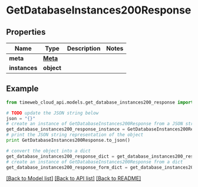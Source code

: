 # GetDatabaseInstances200Response


## Properties
Name | Type | Description | Notes
------------ | ------------- | ------------- | -------------
**meta** | [**Meta**](Meta.md) |  | 
**instances** | **object** |  | 

## Example

```python
from timeweb_cloud_api.models.get_database_instances200_response import GetDatabaseInstances200Response

# TODO update the JSON string below
json = "{}"
# create an instance of GetDatabaseInstances200Response from a JSON string
get_database_instances200_response_instance = GetDatabaseInstances200Response.from_json(json)
# print the JSON string representation of the object
print GetDatabaseInstances200Response.to_json()

# convert the object into a dict
get_database_instances200_response_dict = get_database_instances200_response_instance.to_dict()
# create an instance of GetDatabaseInstances200Response from a dict
get_database_instances200_response_form_dict = get_database_instances200_response.from_dict(get_database_instances200_response_dict)
```
[[Back to Model list]](../README.md#documentation-for-models) [[Back to API list]](../README.md#documentation-for-api-endpoints) [[Back to README]](../README.md)


